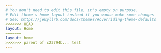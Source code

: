 ```yaml
---
# You don't need to edit this file, it's empty on purpose.
# Edit theme's home layout instead if you wanna make some changes
# See: https://jekyllrb.com/docs/themes/#overriding-theme-defaults
<<<<<<< HEAD
layout: Home
=======
layout: home
>>>>>>> parent of c23794b... test
---
```

